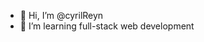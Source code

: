 - 👋 Hi, I’m @cyrilReyn
- 👀 I’m learning full-stack web development

<!---
cyrilReyn/cyrilReyn is a ✨ special ✨ repository because its `README.md` (this file) appears on your GitHub profile.
You can click the Preview link to take a look at your changes.
--->
